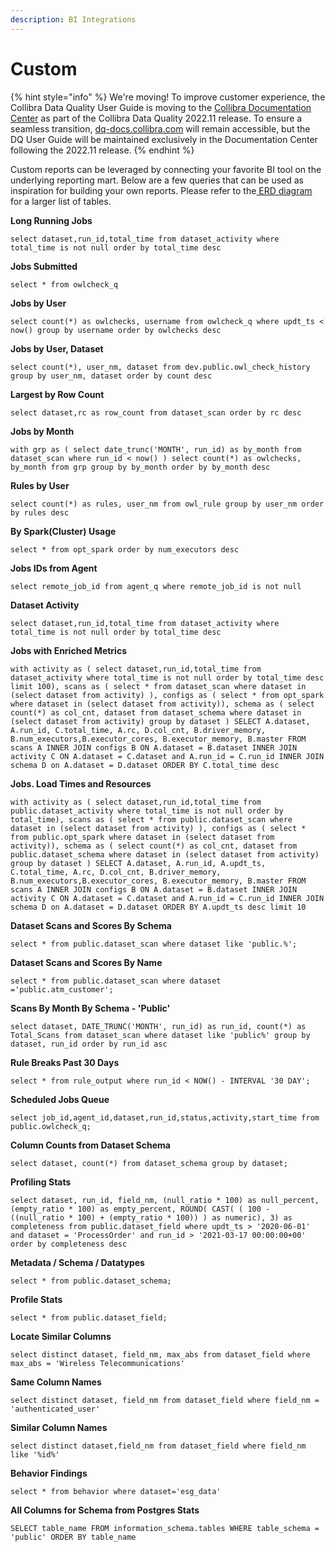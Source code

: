 ```yaml
---
description: BI Integrations
---
```


# Custom

{% hint style="info" %}
We're moving! To improve customer experience, the Collibra Data Quality User Guide is moving to the [Collibra Documentation Center](https://productresources.collibra.com/docs/collibra/latest/Content/Home.htm) as part of the Collibra Data Quality 2022.11 release. To ensure a seamless transition, [dq-docs.collibra.com](../) will remain accessible, but the DQ User Guide will be maintained exclusively in the Documentation Center following the 2022.11 release.&#x20;
{% endhint %}

Custom reports can be leveraged by connecting your favorite BI tool on the underlying reporting mart. Below are a few queries that can be used as inspiration for building your own reports. Please refer to the[ ERD diagram ](../architecture/diagram/erd.md)for a larger list of tables.

**Long Running Jobs**

`select dataset,run_id,total_time from dataset_activity where total_time is not null order by total_time desc`

**Jobs Submitted**

`select * from owlcheck_q`

**Jobs by User**

`select count(*) as owlchecks, username from owlcheck_q where updt_ts < now() group by username order by owlchecks desc`

**Jobs by User, Dataset**

`select count(*), user_nm, dataset from dev.public.owl_check_history group by user_nm, dataset order by count desc`

**Largest by Row Count**

`select dataset,rc as row_count from dataset_scan order by rc desc`

**Jobs by Month**

`with grp as ( select date_trunc('MONTH', run_id) as by_month from dataset_scan where run_id < now() ) select count(*) as owlchecks, by_month from grp group by by_month order by by_month desc`

**Rules by User**

`select count(*) as rules, user_nm from owl_rule group by user_nm order by rules desc`

**By Spark(Cluster) Usage**

`select * from opt_spark order by num_executors desc`

**Jobs IDs from Agent**

`select remote_job_id from agent_q where remote_job_id is not null`

**Dataset Activity**

`select dataset,run_id,total_time from dataset_activity where total_time is not null order by total_time desc`

**Jobs with Enriched Metrics**

`with activity as ( select dataset,run_id,total_time from dataset_activity where total_time is not null order by total_time desc limit 100), scans as ( select * from dataset_scan where dataset in (select dataset from activity) ), configs as ( select * from opt_spark where dataset in (select dataset from activity)), schema as ( select count(*) as col_cnt, dataset from dataset_schema where dataset in (select dataset from activity) group by dataset ) SELECT A.dataset, A.run_id, C.total_time, A.rc, D.col_cnt, B.driver_memory, B.num_executors,B.executor_cores, B.executor_memory, B.master FROM scans A INNER JOIN configs B ON A.dataset = B.dataset INNER JOIN activity C ON A.dataset = C.dataset and A.run_id = C.run_id INNER JOIN schema D on A.dataset = D.dataset ORDER BY C.total_time desc`

**Jobs. Load Times and Resources**

`with activity as ( select dataset,run_id,total_time from public.dataset_activity where total_time is not null order by total_time), scans as ( select * from public.dataset_scan where dataset in (select dataset from activity) ), configs as ( select * from public.opt_spark where dataset in (select dataset from activity)), schema as ( select count(*) as col_cnt, dataset from public.dataset_schema where dataset in (select dataset from activity) group by dataset ) SELECT A.dataset, A.run_id, A.updt_ts, C.total_time, A.rc, D.col_cnt, B.driver_memory, B.num_executors,B.executor_cores, B.executor_memory, B.master FROM scans A INNER JOIN configs B ON A.dataset = B.dataset INNER JOIN activity C ON A.dataset = C.dataset and A.run_id = C.run_id INNER JOIN schema D on A.dataset = D.dataset ORDER BY A.updt_ts desc limit 10`

**Dataset Scans and Scores By Schema**

`select * from public.dataset_scan where dataset like 'public.%';`

**Dataset Scans and Scores By Name**

`select * from public.dataset_scan where dataset ='public.atm_customer';`

**Scans By Month By Schema - 'Public'**

`select dataset, DATE_TRUNC('MONTH', run_id) as run_id, count(*) as Total_Scans from dataset_scan where dataset like 'public%' group by dataset, run_id order by run_id asc`

**Rule Breaks Past 30 Days**

`select * from rule_output where run_id < NOW() - INTERVAL '30 DAY';`

**Scheduled Jobs Queue**

`select job_id,agent_id,dataset,run_id,status,activity,start_time from public.owlcheck_q;`

**Column Counts from Dataset Schema**

`select dataset, count(*) from dataset_schema group by dataset;`

**Profiling Stats**

`select dataset, run_id, field_nm, (null_ratio * 100) as null_percent, (empty_ratio * 100) as empty_percent, ROUND( CAST( ( 100 - ((null_ratio * 100) + (empty_ratio * 100)) ) as numeric), 3) as completeness from public.dataset_field where updt_ts > '2020-06-01' and dataset = 'ProcessOrder' and run_id > '2021-03-17 00:00:00+00' order by completeness desc`

**Metadata / Schema / Datatypes**

`select * from public.dataset_schema;`

**Profile Stats**

`select * from public.dataset_field;`

**Locate Similar Columns**

`select distinct dataset, field_nm, max_abs from dataset_field where max_abs = 'Wireless Telecommunications'`

**Same Column Names**

`select distinct dataset, field_nm from dataset_field where field_nm = 'authenticated_user'`

**Similar Column Names**

`select distinct dataset,field_nm from dataset_field where field_nm like '%id%'`

**Behavior Findings**

`select * from behavior where dataset='esg_data'`

**All Columns for Schema from Postgres Stats**

`SELECT table_name FROM information_schema.tables WHERE table_schema = 'public' ORDER BY table_name`
